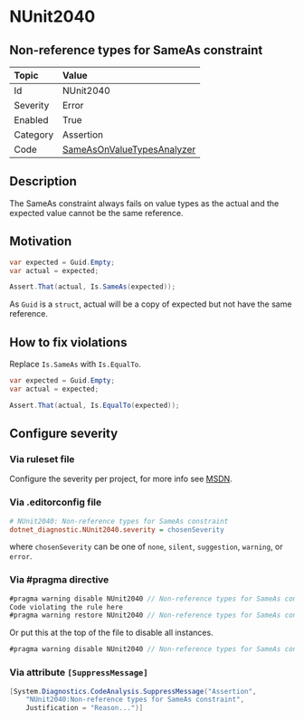 # NUnit2040

## Non-reference types for SameAs constraint

| Topic    | Value
| :--      | :--
| Id       | NUnit2040
| Severity | Error
| Enabled  | True
| Category | Assertion
| Code     | [SameAsOnValueTypesAnalyzer](https://github.com/nunit/nunit.analyzers/blob/4.1.0/src/nunit.analyzers/SameAsOnValueTypes/SameAsOnValueTypesAnalyzer.cs)

## Description

The SameAs constraint always fails on value types as the actual and the expected value cannot be the same reference.

## Motivation

```csharp
var expected = Guid.Empty;
var actual = expected;

Assert.That(actual, Is.SameAs(expected));
```

As `Guid` is a `struct`, actual will be a copy of expected but not have the same reference.

## How to fix violations

Replace `Is.SameAs` with `Is.EqualTo`.

```csharp
var expected = Guid.Empty;
var actual = expected;

Assert.That(actual, Is.EqualTo(expected));
```

<!-- start generated config severity -->
## Configure severity

### Via ruleset file

Configure the severity per project, for more info see
[MSDN](https://learn.microsoft.com/en-us/visualstudio/code-quality/using-rule-sets-to-group-code-analysis-rules?view=vs-2022).

### Via .editorconfig file

```ini
# NUnit2040: Non-reference types for SameAs constraint
dotnet_diagnostic.NUnit2040.severity = chosenSeverity
```

where `chosenSeverity` can be one of `none`, `silent`, `suggestion`, `warning`, or `error`.

### Via #pragma directive

```csharp
#pragma warning disable NUnit2040 // Non-reference types for SameAs constraint
Code violating the rule here
#pragma warning restore NUnit2040 // Non-reference types for SameAs constraint
```

Or put this at the top of the file to disable all instances.

```csharp
#pragma warning disable NUnit2040 // Non-reference types for SameAs constraint
```

### Via attribute `[SuppressMessage]`

```csharp
[System.Diagnostics.CodeAnalysis.SuppressMessage("Assertion",
    "NUnit2040:Non-reference types for SameAs constraint",
    Justification = "Reason...")]
```
<!-- end generated config severity -->
